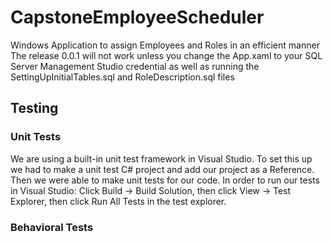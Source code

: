 # CapstoneEmployeeScheduler
Windows Application to assign Employees and Roles in an efficient manner
The release 0.0.1 will not work unless you change the App.xaml to your SQL Server Management Studio credential  as well as running the SettingUpInitialTables.sql and RoleDescription.sql files

## Testing
### Unit Tests
We are using a built-in unit test framework in Visual Studio. To set this up we had to make a unit test C# project and add our project as a Reference. Then we were able to make unit tests for our code. In order to run our tests in Visual Studio: Click Build -> Build Solution, then click View -> Test Explorer, then click Run All Tests in the test explorer.

### Behavioral Tests
